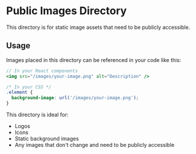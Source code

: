 # Public Images Directory

This directory is for static image assets that need to be publicly accessible.

## Usage

Images placed in this directory can be referenced in your code like this:

```jsx
// In your React components
<img src="/images/your-image.png" alt="Description" />
```

```css
/* In your CSS */
.element {
  background-image: url('/images/your-image.png');
}
```

This directory is ideal for:
- Logos
- Icons
- Static background images
- Any images that don't change and need to be publicly accessible 